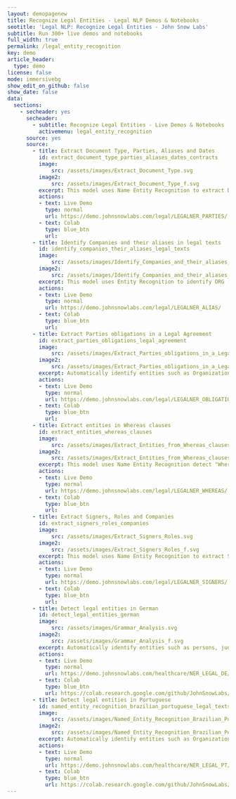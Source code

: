 ```yaml
---
layout: demopagenew
title: Recognize Legal Entities - Legal NLP Demos & Notebooks
seotitle: 'Legal NLP: Recognize Legal Entities - John Snow Labs'
subtitle: Run 300+ live demos and notebooks
full_width: true
permalink: /legal_entity_recognition
key: demo
article_header:
  type: demo
license: false
mode: immersivebg
show_edit_on_github: false
show_date: false
data:
  sections:  
    - secheader: yes
      secheader:
        - subtitle: Recognize Legal Entities - Live Demos & Notebooks
          activemenu: legal_entity_recognition
      source: yes
      source:
        - title: Extract Document Type, Parties, Aliases and Dates 
          id: extract_document_type_parties_aliases_dates_contracts    
          image: 
              src: /assets/images/Extract_Document_Type.svg
          image2: 
              src: /assets/images/Extract_Document_Type_f.svg
          excerpt: This model uses Name Entity Recognition to extract DOC (Document Type), PARTY (An Entity signing a contract), ALIAS (the way a company is named later on in the document) and EFFDATE (Effective Date of the contract).
          actions:
          - text: Live Demo
            type: normal
            url: https://demo.johnsnowlabs.com/legal/LEGALNER_PARTIES/
          - text: Colab
            type: blue_btn
            url: 
        - title: Identify Companies and their aliases in legal texts
          id: identify_companies_their_aliases_legal_texts        
          image: 
              src: /assets/images/Identify_Companies_and_their_aliases_in_legal_texts.svg
          image2: 
              src: /assets/images/Identify_Companies_and_their_aliases_in_legal_texts_f.svg
          excerpt: This model uses Entity Recognition to identify ORG (Companies), their ALIAS (other names the company uses in the contract/agreement) and company PRODUCTS.
          actions:
          - text: Live Demo
            type: normal
            url: https://demo.johnsnowlabs.com/legal/LEGALNER_ALIAS/
          - text: Colab
            type: blue_btn
            url:
        - title: Extract Parties obligations in a Legal Agreement 
          id: extract_parties_obligations_legal_agreement   
          image: 
              src: /assets/images/Extract_Parties_obligations_in_a_Legal_Agreement.svg
          image2: 
              src: /assets/images/Extract_Parties_obligations_in_a_Legal_Agreement_f.svg
          excerpt: Automatically identify entities such as Organization, Jurisprudence, Legislation, Person, Location, and Time, etc. in (Brazilian) Portuguese legal text. 
          actions:
          - text: Live Demo
            type: normal
            url: https://demo.johnsnowlabs.com/legal/LEGALNER_OBLIGATIONS/
          - text: Colab
            type: blue_btn
            url: 
        - title: Extract entities in Whereas clauses 
          id: extract_entities_whereas_clauses      
          image: 
              src: /assets/images/Extract_Entities_from_Whereas_clauses.svg
          image2: 
              src: /assets/images/Extract_Entities_from_Whereas_clauses_f.svg
          excerpt: This model uses Name Entity Recognition detect "Whereas" clauses and extract, from them, the SUBJECT, the ACTION and the OBJECT.
          actions:
          - text: Live Demo
            type: normal
            url: https://demo.johnsnowlabs.com/legal/LEGALNER_WHEREAS/
          - text: Colab
            type: blue_btn
            url:
        - title: Extract Signers, Roles and Companies  
          id: extract_signers_roles_companies     
          image: 
              src: /assets/images/Extract_Signers_Roles.svg
          image2: 
              src: /assets/images/Extract_Signers_Roles_f.svg
          excerpt: This model uses Name Entity Recognition to extract SIGNING_PERSON (People signing a document), SIGNING_TITLE (the roles of those people in the company) and PARTY (Organizations).
          actions:
          - text: Live Demo
            type: normal
            url: https://demo.johnsnowlabs.com/legal/LEGALNER_SIGNERS/
          - text: Colab
            type: blue_btn
            url:  
        - title: Detect legal entities in German
          id: detect_legal_entities_german
          image: 
              src: /assets/images/Grammar_Analysis.svg
          image2: 
              src: /assets/images/Grammar_Analysis_f.svg
          excerpt: Automatically identify entities such as persons, judges, lawyers, countries, cities, landscapes, organizations, courts, trademark laws, contracts, etc. in German legal text.
          actions:
          - text: Live Demo
            type: normal
            url: https://demo.johnsnowlabs.com/healthcare/NER_LEGAL_DE/
          - text: Colab
            type: blue_btn
            url: https://colab.research.google.com/github/JohnSnowLabs/spark-nlp-workshop/blob/master/tutorials/streamlit_notebooks/healthcare/NER_LEGAL_DE.ipynb
        - title: Detect legal entities in Portuguese
          id: named_entity_recognition_brazilian_portuguese_legal_texts  
          image: 
              src: /assets/images/Named_Entity_Recognition_Brazilian_Portuguese_Legal_Texts.svg
          image2: 
              src: /assets/images/Named_Entity_Recognition_Brazilian_Portuguese_Legal_Texts_f.svg
          excerpt: Automatically identify entities such as Organization, Jurisprudence, Legislation, Person, Location, and Time, etc. in (Brazilian) Portuguese legal text. 
          actions:
          - text: Live Demo
            type: normal
            url: https://demo.johnsnowlabs.com/healthcare/NER_LEGAL_PT/
          - text: Colab
            type: blue_btn
            url: https://colab.research.google.com/github/JohnSnowLabs/spark-nlp-workshop/blob/master/tutorials/streamlit_notebooks/healthcare/NER_LEGAL_PT.ipynb        
---
```

